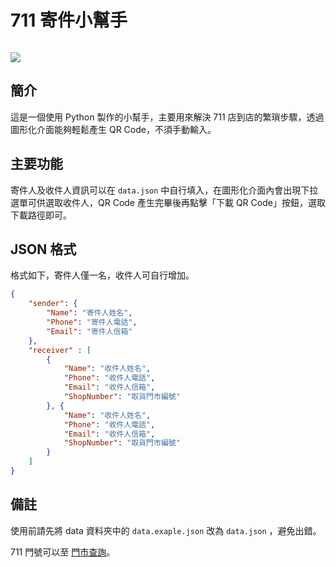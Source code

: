 # 711 寄件小幫手

<img src="https://img.shields.io/badge/-Python-3776AB?logo=python&logoColor=white&logoWidth=24" alt=""/> 

![](https://i.imgur.com/IIRu4yy.jpg)

## 簡介

這是一個使用 Python 製作的小幫手，主要用來解決 711 店到店的繁瑣步驟，透過圖形化介面能夠輕鬆產生 QR Code，不須手動輸入。

## 主要功能

寄件人及收件人資訊可以在 `data.json` 中自行填入，在圖形化介面內會出現下拉選單可供選取收件人，QR Code 產生完畢後再點擊「下載 QR Code」按鈕，選取下載路徑即可。

## JSON 格式

格式如下，寄件人僅一名，收件人可自行增加。

```json
{
    "sender": {
        "Name": "寄件人姓名", 
        "Phone": "寄件人電話", 
        "Email": "寄件人信箱"
    },
    "receiver" : [
        {
            "Name": "收件人姓名", 
            "Phone": "收件人電話", 
            "Email": "收件人信箱",
            "ShopNumber": "取貨門市編號"
        }, {
            "Name": "收件人姓名", 
            "Phone": "收件人電話", 
            "Email": "收件人信箱",
            "ShopNumber": "取貨門市編號"
        }
    ]
}
```

## 備註

使用前請先將 data 資料夾中的 `data.exaple.json` 改為 `data.json` ，避免出錯。

711 門號可以至 [門市查詢](https://emap.pcsc.com.tw/)。
